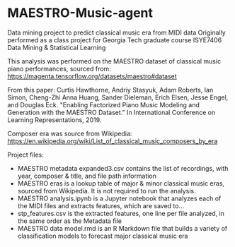 # MAESTRO-Music-agent
Data mining project to predict classical music era from MIDI data
Originally performed as a class project for Georgia Tech graduate course ISYE7406 Data Mining & Statistical Learning

This analysis was performed on the MAESTRO dataset of classical music piano performances, sourced from:
https://magenta.tensorflow.org/datasets/maestro#dataset

From this paper:
Curtis Hawthorne, Andriy Stasyuk, Adam Roberts, Ian Simon, Cheng-Zhi Anna Huang,
  Sander Dieleman, Erich Elsen, Jesse Engel, and Douglas Eck. "Enabling
  Factorized Piano Music Modeling and Generation with the MAESTRO Dataset."
  In International Conference on Learning Representations, 2019.

Composer era was source from Wikipedia:
https://en.wikipedia.org/wiki/List_of_classical_music_composers_by_era 

Project files:
- MAESTRO metadata expanded3.csv contains the list of recordings, with year, composer & title, and file path information
- MAESTRO eras is a lookup table of major & minor classical music eras, sourced from Wikipedia.  It is not required to run the analysis.
- MAESTRO analysis.ipynb is a Jupyter notebook that analyzes each of the MIDI files and extracts features, which are saved to...
- stp_features.csv is the extracted features, one line per file analyzed, in the same order as the Metadata file
- MAESTRO data model.rmd is an R Markdown file that builds a variety of classification models to forecast major classical music era
